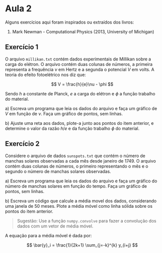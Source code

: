 # Aula 2

Alguns exercícios aqui foram inspirados ou extraídos dos livros:

1. Mark Newman - Computational Physics (2013, University of Michigan)

## Exercício 1

O arquivo `millikan.txt` contém dados experimentais de Millikan sobre a carga do elétron. O arquivo contém duas colunas de números, a primeira representa a frequência $\nu$ em Hertz e a segunda o potencial $V$ em volts. A teoria do efeito fotoelétrico nos diz que:

$$
V = \frac{h}{e}\nu - \phi
$$

Sendo $h$ a constante de Planck, $e$ a carga do elétron e $\phi$ a função trabalho do material.

a) Escreva um programa que leia os dados do arquivo e faça um gráfico de $V$ em função de $\nu$. Faça um gráfico de pontos, sem linhas.

b) Ajuste uma reta aos dados, plote-a junto aos pontos do item anterior, e determine o valor da razão $h/e$ e da função trabalho $\phi$ do material.


## Exercício 2

Considere o arquivo de dados `sunspots.txt` que contém o número de manchas solares observadas a cada mês desde janeiro de 1749. O arquivo contém duas colunas de números, o primeiro representando o mês e o segundo o número de manchas solares observadas.

a) Escreva um programa que leia os dados do arquivo e faça um gráfico do número de manchas solares em função do tempo. Faça um gráfico de pontos, sem linhas.

b) Escreva um código que calcule a média movel dos dados, considerando uma janela de 50 meses. Plote a média móvel como linha sólida sobre os pontos do item anterior.

> Sugestão: Use a função `numpy.convolve` para fazer a convolução dos dados com um vetor de média móvel.

A equação para a média móvel é dada por:

$$
\bar{y}_i = \frac{1}{2k+1} \sum_{j=-k}^{k} y_{i+j}
$$
